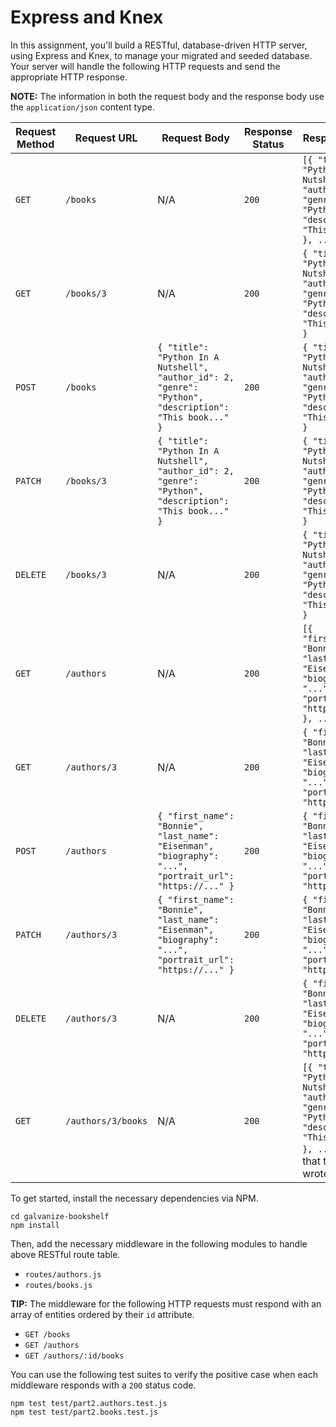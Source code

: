 # Express and Knex

In this assignment, you'll build a RESTful, database-driven HTTP server, using Express and Knex, to manage your migrated and seeded database. Your server will handle the following HTTP requests and send the appropriate HTTP response.

**NOTE:** The information in both the request body and the response body use the `application/json` content type.

| Request Method | Request URL        | Request Body                                                                                             | Response Status | Response Body                                                                                                                                |
|----------------|--------------------|----------------------------------------------------------------------------------------------------------|-----------------|----------------------------------------------------------------------------------------------------------------------------------------------|
| `GET`          | `/books`           | N/A                                                                                                      | `200`           | `[{ "title": "Python In A Nutshell", "author_id": 2, "genre": "Python", "description": "This book..." }, ...]`                               |                                            |
| `GET`          | `/books/3`         | N/A                                                                                                      | `200`           | `{ "title": "Python In A Nutshell", "author_id": 2, "genre": "Python", "description": "This book..." }`                                      |
| `POST`         | `/books`           | `{ "title": "Python In A Nutshell", "author_id": 2, "genre": "Python", "description": "This book..." }`  | `200`           | `{ "title": "Python In A Nutshell", "author_id": 2, "genre": "Python", "description": "This book..." }`                                      |
| `PATCH`        | `/books/3`         | `{ "title": "Python In A Nutshell", "author_id": 2, "genre": "Python", "description": "This book..." }`  | `200`           | `{ "title": "Python In A Nutshell", "author_id": 2, "genre": "Python", "description": "This book..." }`                                      |
| `DELETE`       | `/books/3`         | N/A                                                                                                      | `200`           | `{ "title": "Python In A Nutshell", "author_id": 2, "genre": "Python", "description": "This book..." }`                                      |
| `GET`          | `/authors`         | N/A                                                                                                      | `200`           | `[{ "first_name": "Bonnie", "last_name": "Eisenman", "biography": "...", "portrait_url": "https://..." }, ...]`                              |
| `GET`          | `/authors/3`       | N/A                                                                                                      | `200`           | `{ "first_name": "Bonnie", "last_name": "Eisenman", "biography": "...", "portrait_url": "https://..." }`                                     |
| `POST`         | `/authors`         | `{ "first_name": "Bonnie", "last_name": "Eisenman", "biography": "...", "portrait_url": "https://..." }` | `200`           | `{ "first_name": "Bonnie", "last_name": "Eisenman", "biography": "...", "portrait_url": "https://..." }`                                     |
| `PATCH`        | `/authors/3`       | `{ "first_name": "Bonnie", "last_name": "Eisenman", "biography": "...", "portrait_url": "https://..." }` | `200`           | `{ "first_name": "Bonnie", "last_name": "Eisenman", "biography": "...", "portrait_url": "https://..." }`                                     |
| `DELETE`       | `/authors/3`       | N/A                                                                                                      | `200`           | `{ "first_name": "Bonnie", "last_name": "Eisenman", "biography": "...", "portrait_url": "https://..." }`                                     |
| `GET`          | `/authors/3/books` | N/A                                                                                                      | `200`           | `[{ "title": "Python In A Nutshell", "author_id": 2, "genre": "Python", "description": "This book..." }, ...]` (books that the author wrote) |

To get started, install the necessary dependencies via NPM.

```shell
cd galvanize-bookshelf
npm install
```

Then, add the necessary middleware in the following modules to handle above RESTful route table.

- `routes/authors.js`
- `routes/books.js`

**TIP:** The middleware for the following HTTP requests must respond with an array of entities ordered by their `id` attribute.

- `GET /books`
- `GET /authors`
- `GET /authors/:id/books`

You can use the following test suites to verify the positive case when each middleware responds with a `200` status code.

```shell
npm test test/part2.authors.test.js
npm test test/part2.books.test.js
```
